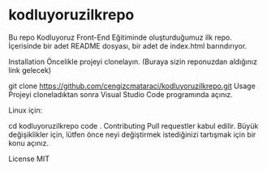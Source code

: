# kodluyoruzilkrepo
Bu repo Kodluyoruz Front-End Eğitiminde oluşturduğumuz ilk repo. İçerisinde bir adet README dosyası, bir adet de index.html barındırıyor.

Installation
Öncelikle projeyi clonelayın. (Buraya sizin reponuzdan aldığınız link gelecek)

git clone https://github.com/cengizcmataraci/kodluyoruzilkrepo.git
Usage
Projeyi cloneladıktan sonra Visual Studio Code programında açınız.

Linux için:

cd kodluyoruzilkrepo
code .
Contributing
Pull requestler kabul edilir. Büyük değişiklikler için, lütfen önce neyi değiştirmek istediğinizi tartışmak için bir konu açınız.

License
MIT
